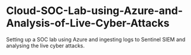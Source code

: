 # Cloud-SOC-Lab-using-Azure-and-Analysis-of-Live-Cyber-Attacks
Setting up a SOC lab using Azure and ingesting logs to Sentinel SIEM and analysing the live cyber attacks.
